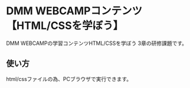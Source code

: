 # DMM WEBCAMPコンテンツ【HTML/CSSを学ぼう】
DMM WEBCAMPの学習コンテンツHTML/CSSを学ぼう 3章の研修課題です。  
## 使い方 
html/cssファイルの為、PCブラウザで実行できます。
